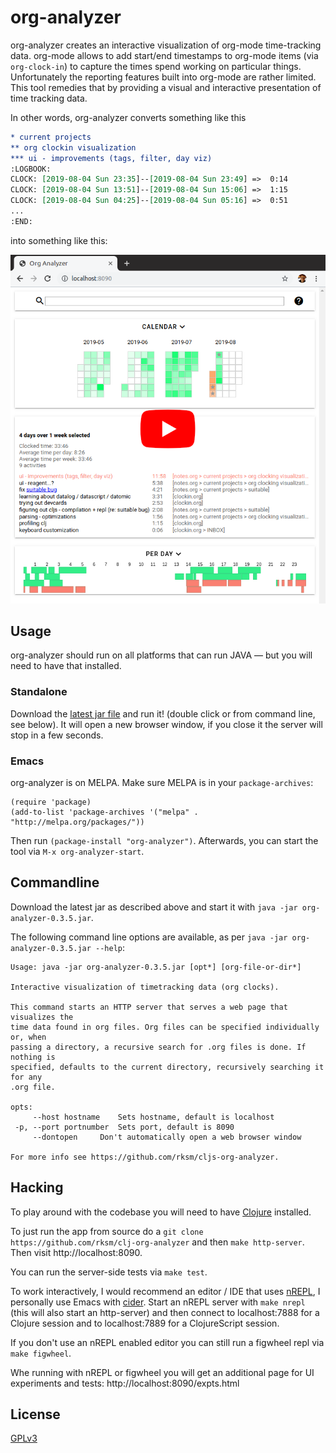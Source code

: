 # org-analyzer

org-analyzer creates an interactive visualization of org-mode time-tracking
data. org-mode allows to add start/end timestamps to org-mode items (via
`org-clock-in`) to capture the times spend working on particular things.
Unfortunately the reporting features built into org-mode are rather limited.
This tool remedies that by providing a visual and interactive presentation
of time tracking data.

In other words, org-analyzer converts something like this

```org
* current projects
** org clockin visualization
*** ui - improvements (tags, filter, day viz)
:LOGBOOK:
CLOCK: [2019-08-04 Sun 23:35]--[2019-08-04 Sun 23:49] =>  0:14
CLOCK: [2019-08-04 Sun 13:51]--[2019-08-04 Sun 15:06] =>  1:15
CLOCK: [2019-08-04 Sun 04:25]--[2019-08-04 Sun 05:16] =>  0:51
...
:END:
```

into something like this:

[![](doc/2019-08-10_org-analyzer_yt_link.png)](https://www.youtube.com/watch?v=qBgvGDOxmUw)


## Usage

org-analyzer should run on all platforms that can run JAVA — but you will need
to have that installed.

### Standalone

Download the [latest jar file](https://github.com/rksm/clj-org-analyzer/releases/latest)
and run it! (double click or from command line, see below). It will open a new browser window, if you close it the server will stop in a few seconds.

### Emacs

<!-- *2019-08-13: MELPA package is pending, see [the melpa pull request](https://github.com/melpa/melpa/pull/6365).* -->
<!-- For the time being, emacs support can be enabled by downloading the [emacs package](https://github.com/rksm/clj-org-analyzer/releases/download/0.3.5/org-analyzer-for-emacs-0.3.5.tar.gz) directly, extracting it and adding it to your load path and require it: -->
<!-- ```elisp -->
<!-- (add-to-list 'load-path "/path/to/org-analyzer-0.3.5/") -->
<!-- (require 'org-analyzer) -->
<!-- ``` -->
<!-- Afterwards, you can start the tool via `M-x org-analyzer-start`. -->

org-analyzer is on MELPA. Make sure MELPA is in your `package-archives`:

```elisp
(require 'package)
(add-to-list 'package-archives '("melpa" . "http://melpa.org/packages/"))
```

Then run `(package-install "org-analyzer")`. Afterwards, you can start the tool
via `M-x org-analyzer-start`.


## Commandline

Download the latest jar as described above and start it with `java -jar org-analyzer-0.3.5.jar`.

The following command line options are available, as per `java -jar org-analyzer-0.3.5.jar --help`:

```
Usage: java -jar org-analyzer-0.3.5.jar [opt*] [org-file-or-dir*]

Interactive visualization of timetracking data (org clocks).

This command starts an HTTP server that serves a web page that visualizes the
time data found in org files. Org files can be specified individually or, when
passing a directory, a recursive search for .org files is done. If nothing is
specified, defaults to the current directory, recursively searching it for any
.org file.

opts:
     --host hostname	Sets hostname, default is localhost
 -p, --port portnumber	Sets port, default is 8090
     --dontopen		Don't automatically open a web browser window

For more info see https://github.com/rksm/cljs-org-analyzer.
```


## Hacking

To play around with the codebase you will need to have [Clojure](https://clojure.org/guides/getting_started) installed.

To just run the app from source do a `git clone https://github.com/rksm/clj-org-analyzer` and then `make http-server`. Then visit http://localhost:8090.

You can run the server-side tests via `make test`. 

To work interactively, I would recommend an editor / IDE that uses [nREPL](https://nrepl.org/nrepl/0.6.0/index.html), I personally use Emacs with [cider](https://cider.mx). Start an nREPL server with `make nrepl` (this will also start an http-server) and then connect to localhost:7888 for a Clojure session and to localhost:7889 for a ClojureScript session.

If you don't use an nREPL enabled editor you can still run a figwheel repl via `make figwheel`.

Whe running with nREPL or figwheel you will get an additional page for UI experiments and tests: http://localhost:8090/expts.html

## License

[GPLv3](LICENSE)
